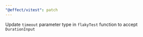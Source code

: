 ```yaml
---
"@effect/vitest": patch
---
```


Update `timeout` parameter type in `flakyTest` function to accept `DurationInput`
